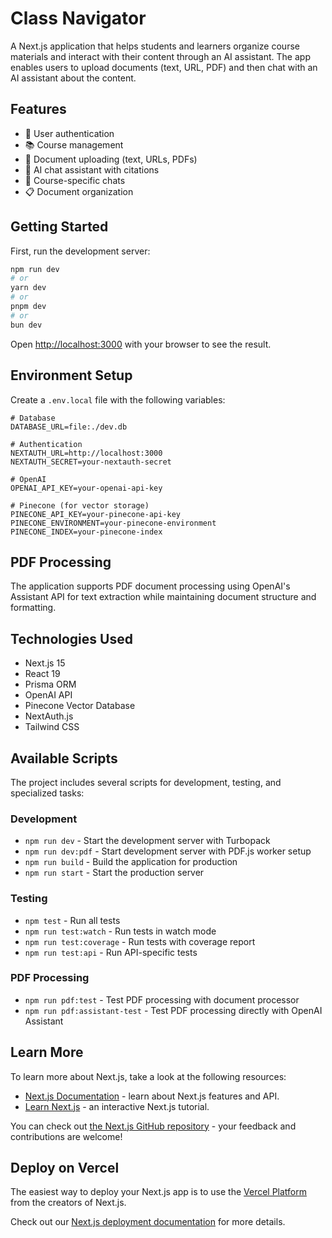 # Class Navigator

A Next.js application that helps students and learners organize course materials and interact with their content through an AI assistant. The app enables users to upload documents (text, URL, PDF) and then chat with an AI assistant about the content.

## Features

- 🔐 User authentication
- 📚 Course management
- 📄 Document uploading (text, URLs, PDFs)
- 💬 AI chat assistant with citations
- 📝 Course-specific chats
- 📋 Document organization

## Getting Started

First, run the development server:

```bash
npm run dev
# or
yarn dev
# or
pnpm dev
# or
bun dev
```

Open [http://localhost:3000](http://localhost:3000) with your browser to see the result.

## Environment Setup

Create a `.env.local` file with the following variables:

```
# Database
DATABASE_URL=file:./dev.db

# Authentication
NEXTAUTH_URL=http://localhost:3000
NEXTAUTH_SECRET=your-nextauth-secret

# OpenAI
OPENAI_API_KEY=your-openai-api-key

# Pinecone (for vector storage)
PINECONE_API_KEY=your-pinecone-api-key
PINECONE_ENVIRONMENT=your-pinecone-environment
PINECONE_INDEX=your-pinecone-index
```

## PDF Processing

The application supports PDF document processing using OpenAI's Assistant API for text extraction while maintaining document structure and formatting.

## Technologies Used

- Next.js 15
- React 19
- Prisma ORM
- OpenAI API
- Pinecone Vector Database
- NextAuth.js
- Tailwind CSS

## Available Scripts

The project includes several scripts for development, testing, and specialized tasks:

### Development
- `npm run dev` - Start the development server with Turbopack
- `npm run dev:pdf` - Start development server with PDF.js worker setup
- `npm run build` - Build the application for production
- `npm run start` - Start the production server

### Testing
- `npm test` - Run all tests
- `npm run test:watch` - Run tests in watch mode
- `npm run test:coverage` - Run tests with coverage report
- `npm run test:api` - Run API-specific tests

### PDF Processing
- `npm run pdf:test` - Test PDF processing with document processor
- `npm run pdf:assistant-test` - Test PDF processing directly with OpenAI Assistant

## Learn More

To learn more about Next.js, take a look at the following resources:

- [Next.js Documentation](https://nextjs.org/docs) - learn about Next.js features and API.
- [Learn Next.js](https://nextjs.org/learn) - an interactive Next.js tutorial.

You can check out [the Next.js GitHub repository](https://github.com/vercel/next.js) - your feedback and contributions are welcome!

## Deploy on Vercel

The easiest way to deploy your Next.js app is to use the [Vercel Platform](https://vercel.com/new?utm_medium=default-template&filter=next.js&utm_source=create-next-app&utm_campaign=create-next-app-readme) from the creators of Next.js.

Check out our [Next.js deployment documentation](https://nextjs.org/docs/app/building-your-application/deploying) for more details.
